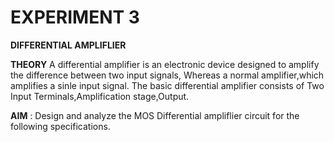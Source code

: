 # EXPERIMENT 3
 **DIFFERENTIAL AMPLIFLIER** 

**THEORY**
 A differential amplifier is an electronic device designed to amplify the difference between two input signals, Whereas a normal amplifier,which amplifies a sinle input signal. The basic differential amplifier consists of Two Input Terminals,Amplification stage,Output.


**AIM** : Design and analyze the MOS Differential ampliflier circuit for the following specifications.
